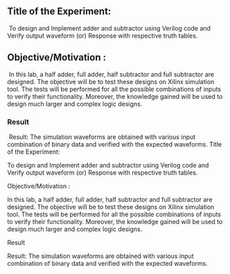 ## Title of the Experiment:
​
To design and Implement adder and subtractor using Verilog code and Verify output waveform (or) Response  with respective truth tables.
​
## Objective/Motivation :
​
In this lab, a half adder, full adder, half subtractor and full subtractor are designed. The objective will be to test these designs on Xilinx simulation tool. The tests will be performed for all the possible combinations of inputs to verify their functionality. Moreover, the knowledge gained will be used to design much larger and complex logic designs.
​
### Result 
​
Result: The simulation waveforms are obtained with various input combination of binary data and verified with the expected waveforms.
Title of the Experiment:

To design and Implement adder and subtractor using Verilog code and Verify output waveform (or) Response with respective truth tables.

Objective/Motivation :

In this lab, a half adder, full adder, half subtractor and full subtractor are designed. The objective will be to test these designs on Xilinx simulation tool. The tests will be performed for all the possible combinations of inputs to verify their functionality. Moreover, the knowledge gained will be used to design much larger and complex logic designs.

Result

Result: The simulation waveforms are obtained with various input combination of binary data and verified with the expected waveforms.